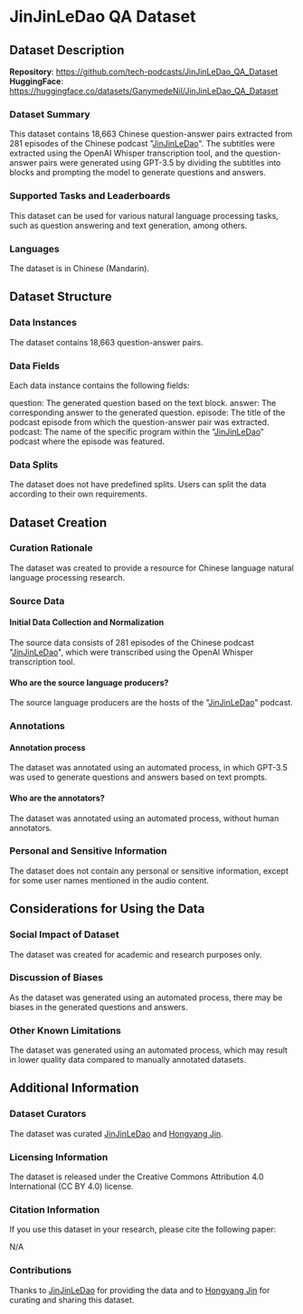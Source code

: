 # JinJinLeDao QA Dataset
## Dataset Description
**Repository**: https://github.com/tech-podcasts/JinJinLeDao_QA_Dataset
**HuggingFace**: https://huggingface.co/datasets/GanymedeNil/JinJinLeDao_QA_Dataset
### Dataset Summary
This dataset contains 18,663 Chinese question-answer pairs extracted from 281 episodes of the Chinese podcast "[JinJinLeDao](https://dao.fm/)". The subtitles were extracted using the OpenAI Whisper transcription tool, and the question-answer pairs were generated using GPT-3.5 by dividing the subtitles into blocks and prompting the model to generate questions and answers.

### Supported Tasks and Leaderboards
This dataset can be used for various natural language processing tasks, such as question answering and text generation, among others.

### Languages
The dataset is in Chinese (Mandarin).

## Dataset Structure
### Data Instances
The dataset contains 18,663 question-answer pairs.

### Data Fields
Each data instance contains the following fields:

question: The generated question based on the text block.
answer: The corresponding answer to the generated question.
episode: The title of the podcast episode from which the question-answer pair was extracted.
podcast: The name of the specific program within the "[JinJinLeDao](https://dao.fm/)" podcast where the episode was featured.
### Data Splits
The dataset does not have predefined splits. Users can split the data according to their own requirements.

## Dataset Creation
### Curation Rationale
The dataset was created to provide a resource for Chinese language natural language processing research.

### Source Data
#### Initial Data Collection and Normalization
The source data consists of 281 episodes of the Chinese podcast "[JinJinLeDao](https://dao.fm/)", which were transcribed using the OpenAI Whisper transcription tool.

#### Who are the source language producers?
The source language producers are the hosts of the "[JinJinLeDao](https://dao.fm/)" podcast.

### Annotations
#### Annotation process
The dataset was annotated using an automated process, in which GPT-3.5 was used to generate questions and answers based on text prompts.

#### Who are the annotators?
The dataset was annotated using an automated process, without human annotators.

### Personal and Sensitive Information
The dataset does not contain any personal or sensitive information, except for some user names mentioned in the audio content.

## Considerations for Using the Data
### Social Impact of Dataset
The dataset was created for academic and research purposes only.

### Discussion of Biases
As the dataset was generated using an automated process, there may be biases in the generated questions and answers.

### Other Known Limitations
The dataset was generated using an automated process, which may result in lower quality data compared to manually annotated datasets.

## Additional Information
### Dataset Curators
The dataset was curated [JinJinLeDao](https://dao.fm/) and [Hongyang Jin](https://github.com/GanymedeNil).

### Licensing Information
The dataset is released under the Creative Commons Attribution 4.0 International (CC BY 4.0) license.

### Citation Information
If you use this dataset in your research, please cite the following paper:

N/A

### Contributions
Thanks to [JinJinLeDao](https://dao.fm/) for providing the data and to [Hongyang Jin](https://github.com/GanymedeNil) for curating and sharing this dataset.
